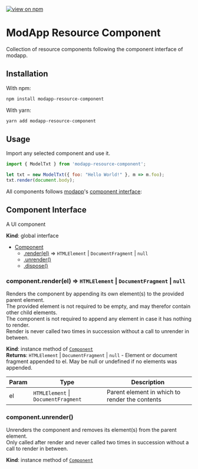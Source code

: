 [![view on npm](http://img.shields.io/npm/v/modapp-resource-component.svg)](https://www.npmjs.org/package/modapp-resource-component)

# ModApp Resource Component
Collection of resource components following the component interface of modapp.

## Installation

With npm:
```sh
npm install modapp-resource-component
```

With yarn:
```sh
yarn add modapp-resource-component
```

## Usage

Import any selected component and use it.

```javascript
import { ModelTxt } from 'modapp-resource-component';

let txt = new ModelTxt({ foo: "Hello World!" }, m => m.foo);
txt.render(document.body);
```

All components follows [modapp](https://github.com/jirenius/modapp)'s [component interface](#Component):

<a name="Component"></a>

## Component Interface
A UI component

**Kind**: global interface  

* [Component](#Component)
    * [.render(el)](#Component+render) ⇒ <code>HTMLElement</code> \| <code>DocumentFragment</code> \| <code>null</code>
    * [.unrender()](#Component+unrender)
    * [.dispose()](#Component+dispose)

<a name="Component+render"></a>

### component.render(el) ⇒ <code>HTMLElement</code> \| <code>DocumentFragment</code> \| <code>null</code>
Renders the component by appending its own element(s) to the provided parent element.<br>
The provided element is not required to be empty, and may therefor contain other child elements.<br>
The component is not required to append any element in case it has nothing to render.<br>
Render is never called two times in succession without a call to unrender in between.

**Kind**: instance method of [<code>Component</code>](#Component)  
**Returns**: <code>HTMLElement</code> \| <code>DocumentFragment</code> \| <code>null</code> - Element or document fragment appended to el. May be null or undefined if no elements was appended.

| Param | Type | Description |
| --- | --- | --- |
| el | <code>HTMLElement</code> \| <code>DocumentFragment</code> | Parent element in which to render the contents |

<a name="Component+unrender"></a>

### component.unrender()
Unrenders the component and removes its element(s) from the parent element.<br>
Only called after render and never called two times in succession without a call to render in between.

**Kind**: instance method of [<code>Component</code>](#Component)  
<a name="Component+dispose"></a>

